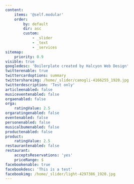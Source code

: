 ```yaml
---
content:
    items: '@self.modular'
    order:
        by: default
        dir: asc
        custom:
            - _slider
            - _text
            - _services
sitemap:
    priority: 0.9
visible: true
googledesc: 'Boilerplate created by Halcyon Web Design'
twitterenable: true
twittercardoptions: summary
twittershareimg: /home/_slider/camogli-4166255_1920.jpg
twitterdescription: 'Test only'
articleenabled: false
musiceventenabled: false
orgaenabled: false
orga:
    ratingValue: 2.5
orgaratingenabled: false
eventenabled: false
personenabled: false
musicalbumenabled: false
productenabled: false
product:
    ratingValue: 2.5
restaurantenabled: false
restaurant:
    acceptsReservations: 'yes'
    priceRange: $
facebookenable: true
facebookdesc: 'This is a test'
facebookimg: /home/_slider/light-4297386_1920.jpg
---
```


